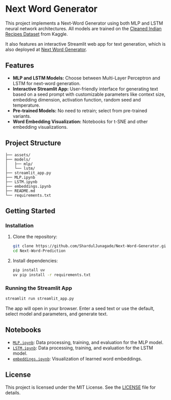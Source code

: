 # Next Word Generator

This project implements a Next-Word Generator using both MLP and LSTM neural network architectures. All models are trained on the [Cleaned Indian Recipes Dataset](https://www.kaggle.com/datasets/sooryaprakash12/cleaned-indian-recipes-dataset) from Kaggle. 

It also features an interactive Streamlit web app for text generation, which is also deployed at [Next Word Generator](https://next-word-prediction-sssu.streamlit.app/).

## Features
- **MLP and LSTM Models:** Choose between Multi-Layer Perceptron and LSTM for next-word generation.
- **Interactive Streamlit App:** User-friendly interface for generating text based on a seed prompt with customizable parameters like context size, embedding dimension, activation function, random seed and temperature.
- **Pre-trained Models:** No need to retrain; select from pre-trained variants.
- **Word Embedding Visualization:** Notebooks for t-SNE and other embedding visualizations.




## Project Structure

```
├── assets/
├── models/
│   ├── mlp/
│   └── lstm/
├── streamlit_app.py
├── MLP.ipynb
├── LSTM.ipynb
├── embeddings.ipynb
├── README.md
└── requirements.txt
```

## Getting Started


### Installation
1. Clone the repository:
   ```bash
   git clone https://github.com/ShardulJunagade/Next-Word-Generator.git
   cd Next-Word-Prediction
   ```
2. Install dependencies:
   ```bash
   pip install uv
   uv pip install -r requirements.txt
   ```

### Running the Streamlit App
```bash
streamlit run streamlit_app.py
```
The app will open in your browser. Enter a seed text or use the default, select model and parameters, and generate text.

## Notebooks
- [`MLP.ipynb`](./MLP.ipynb): Data processing, training, and evaluation for the MLP model.
- [`LSTM.ipynb`](./LSTM.ipynb): Data processing, training, and evaluation for the LSTM model.
- [`embeddings.ipynb`](./embeddings.ipynb): Visualization of learned word embeddings.



## License

This project is licensed under the MIT License. See the [LICENSE](LICENSE) file for details.